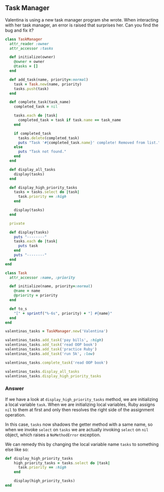 ## Task Manager

Valentina is using a new task manager program she wrote. When  interacting with her task manager, an error is raised that surprises  her. Can you find the bug and fix it?

```ruby
class TaskManager
  attr_reader :owner
  attr_accessor :tasks

  def initialize(owner)
    @owner = owner
    @tasks = []
  end

  def add_task(name, priority=:normal)
    task = Task.new(name, priority)
    tasks.push(task)
  end

  def complete_task(task_name)
    completed_task = nil

    tasks.each do |task|
      completed_task = task if task.name == task_name
    end

    if completed_task
      tasks.delete(completed_task)
      puts "Task '#{completed_task.name}' complete! Removed from list."
    else
      puts "Task not found."
    end
  end

  def display_all_tasks
    display(tasks)
  end

  def display_high_priority_tasks
    tasks = tasks.select do |task|
      task.priority == :high
    end

    display(tasks)
  end

  private

  def display(tasks)
    puts "--------"
    tasks.each do |task|
      puts task
    end
    puts "--------"
  end
end

class Task
  attr_accessor :name, :priority

  def initialize(name, priority=:normal)
    @name = name
    @priority = priority
  end

  def to_s
    "[" + sprintf("%-6s", priority) + "] #{name}"
  end
end

valentinas_tasks = TaskManager.new('Valentina')

valentinas_tasks.add_task('pay bills', :high)
valentinas_tasks.add_task('read OOP book')
valentinas_tasks.add_task('practice Ruby')
valentinas_tasks.add_task('run 5k', :low)

valentinas_tasks.complete_task('read OOP book')

valentinas_tasks.display_all_tasks
valentinas_tasks.display_high_priority_tasks
```

### Answer

If we have a look at `display_high_priority_tasks` method, we are initializing a local variable `task`. When we are initializing local variables, Ruby assigns `nil` to them at first and only then resolves the right side of the assignment operation.

In this case, `tasks` now shadows the getter method with a same name, so when we invoke `select` on `tasks` we are actually invoking `select` on `nil` object, which raises a `NoMethodError` exception.

We can remedy this by changing the local variable name `tasks` to something else like so:

```ruby
def display_high_priority_tasks
    high_priority_tasks = tasks.select do |task|
      task.priority == :high
    end

    display(high_priority_tasks)
end
```

